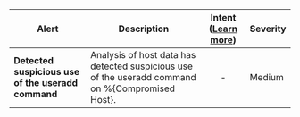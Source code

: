 |Alert|Description|Intent ([Learn more](#intentions))|Severity|
|----|----|:----:|--|
|**Detected suspicious use of the useradd command**|Analysis of host data has detected suspicious use of the useradd command on %{Compromised Host}.|-|Medium|


